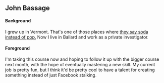 John Bassage
------

#### Background
I grew up in Vermont. That's one of those places where [they say soda instead of pop.](http://www.popvssoda.com/) Now I live in Ballard and work as a private investigator. 

#### Foreground
I'm taking this course now and hoping to follow it up with the bigger course next month, with the hope of eventually mastering a new skill. My current job is pretty fun, but I think it'd be pretty cool to have a talent for creating something instead of just Facebook stalking.